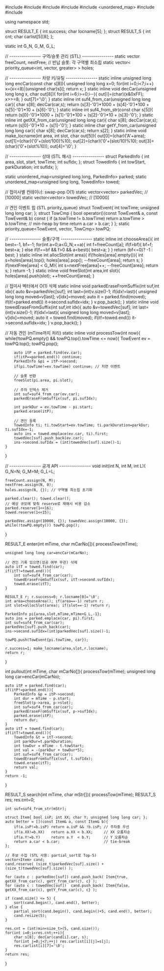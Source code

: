 #include <cstdio>
#include <cstring>
#include <vector>
#include <algorithm>
#include <unordered_map>
#include <queue>
#include <functional>

using namespace std;

struct RESULT_E { int success; char locname[5]; };
struct RESULT_S { int cnt; char carlist[5][8]; };

static int G_N, G_M, G_L;

// ---------------- 구역/슬롯 관리 (STL) ----------------
static vector<int> freeCount, nextFree;
// 반납 슬롯: 각 구역별 최소힙
static vector< priority_queue<int, vector<int>, greater<int>> > holes;

// ---------------- 차량 키/유틸 ----------------
static inline unsigned long long encCar(const char s[8]){
    unsigned long long x=0; for(int i=0;i<7;i++) x=(x<<8)|(unsigned char)s[i]; return x;
}
static inline void decCar(unsigned long long x, char out[8]){
    for(int i=6;i>=0;i--){ out[i]=(char)(x&0xFF); x>>=8; } out[7]='\0';
}
static inline int suf4_from_car(unsigned long long car){
    char s[8]; decCar(car,s);
    return (s[3]-'0')*1000 + (s[4]-'0')*100 + (s[5]-'0')*10 + (s[6]-'0');
}
static inline int suf4_from_str(const char s[5]){
    return (s[0]-'0')*1000 + (s[1]-'0')*100 + (s[2]-'0')*10 + (s[3]-'0');
}
static inline int getXX_from_car(unsigned long long car){
    char s[8]; decCar(car,s);
    return (s[0]-'0')*10 + (s[1]-'0');
}
static inline char getY_from_car(unsigned long long car){
    char s[8]; decCar(car,s);
    return s[2];
}
static inline void make_locname(int area, int slot, char out[5]){
    out[0]=(char)('A'+area);
    out[1]=(char)('0'+(slot/100)%10);
    out[2]=(char)('0'+(slot/10)%10);
    out[3]=(char)('0'+(slot%10));
    out[4]='\0';
}

// ---------------- 상태 (STL 해시) ----------------
struct ParkedInfo { int area, slot, start, towTime; int sufIdx; };
struct TowedInfo  { int towStart, parkDuration;     int sufIdx;  };

static unordered_map<unsigned long long, ParkedInfo> parked;
static unordered_map<unsigned long long, TowedInfo>  towed;

// 접미사별 컨테이너: swap-pop O(1)
static vector<vector<unsigned long long>> parkedVec; // [10000]
static vector<vector<unsigned long long>> towedVec;  // [10000]

// 견인 이벤트 힙 (STL priority_queue)
struct TowEvent{ int towTime; unsigned long long car; };
struct TowCmp {
    bool operator()(const TowEvent& a, const TowEvent& b) const {
        if (a.towTime != b.towTime) return a.towTime > b.towTime; // min-heap by time
        return a.car > b.car;
    }
};
static priority_queue<TowEvent, vector<TowEvent>, TowCmp> towPQ;

// ---------------- 슬롯/구역 ----------------
static inline int chooseArea(){
    int best=-1, bf=-1;
    for(int a=0;a<G_N;++a){
        int f=freeCount[a];
        if(f>bf){ bf=f; best=a; }
        else if(f==bf && f>0 && a<best){ best=a; }
    }
    return (bf<=0)? -1 : best;
}
static inline int allocSlot(int area){
    if(!holes[area].empty()){
        int s=holes[area].top(); holes[area].pop();
        --freeCount[area];
        return s;
    }
    if(nextFree[area] < G_M){
        int s=nextFree[area]++; --freeCount[area];
        return s;
    }
    return -1;
}
static inline void freeSlot(int area,int slot){
    holes[area].push(slot);
    ++freeCount[area];
}

// 접미사 벡터에서 O(1) 삭제
static inline void parkedEraseFromSuffix(int suf,int idx){
    auto &v=parkedVec[suf]; int last=(int)v.size()-1;
    if(idx!=last){
        unsigned long long moved=v[last];
        v[idx]=moved;
        auto it = parked.find(moved);
        if(it!=parked.end()) it->second.sufIdx=idx;
    }
    v.pop_back();
}
static inline void towedEraseFromSuffix(int suf,int idx){
    auto &v=towedVec[suf]; int last=(int)v.size()-1;
    if(idx!=last){
        unsigned long long moved=v[last];
        v[idx]=moved;
        auto it = towed.find(moved);
        if(it!=towed.end()) it->second.sufIdx=idx;
    }
    v.pop_back();
}

// 자동 견인 (mTime까지 처리)
static inline void processTow(int now){
    while(!towPQ.empty() && towPQ.top().towTime <= now){
        TowEvent ev = towPQ.top(); towPQ.pop();

        auto itP = parked.find(ev.car);
        if(itP==parked.end()) continue;
        ParkedInfo &pi = itP->second;
        if(pi.towTime!=ev.towTime) continue; // 지연 이벤트

        // 슬롯 반환
        freeSlot(pi.area, pi.slot);

        // 주차 인덱스 제거
        int suf=suf4_from_car(ev.car);
        parkedEraseFromSuffix(suf, pi.sufIdx);

        int parkDur = ev.towTime - pi.start;
        parked.erase(itP);

        // 견인 등록
        TowedInfo ti; ti.towStart=ev.towTime; ti.parkDuration=parkDur; ti.sufIdx=-1;
        auto ins = towed.emplace(ev.car, ti).first;
        towedVec[suf].push_back(ev.car);
        ins->second.sufIdx = (int)towedVec[suf].size()-1;
    }
}

// ---------------- 공개 API ----------------
void init(int N, int M, int L){
    G_N=N; G_M=M; G_L=L;

    freeCount.assign(N, M);
    nextFree.assign(N, 0);
    holes.assign(N, {}); // 구역별 최소힙 초기화

    parked.clear(); towed.clear();
    // 예상 규모에 맞춰 reserve로 재해시 비용 감소
    parked.reserve(1<<16);
    towed.reserve(1<<15);

    parkedVec.assign(10000, {}); towedVec.assign(10000, {});
    while(!towPQ.empty()) towPQ.pop();
}

RESULT_E enter(int mTime, char mCarNo[]){
    processTow(mTime);

    unsigned long long car=encCar(mCarNo);

    // 견인 기록 있으면(성공 여부 무관) 삭제
    auto itT = towed.find(car);
    if(itT!=towed.end()){
        int suf=suf4_from_car(car);
        towedEraseFromSuffix(suf, itT->second.sufIdx);
        towed.erase(itT);
    }

    RESULT_E r; r.success=0; r.locname[0]='\0';
    int area=chooseArea(); if(area==-1) return r;
    int slot=allocSlot(area); if(slot==-1) return r;

    ParkedInfo pi{area,slot,mTime,mTime+G_L,-1};
    auto ins = parked.emplace(car, pi).first;
    int suf=suf4_from_car(car);
    parkedVec[suf].push_back(car);
    ins->second.sufIdx=(int)parkedVec[suf].size()-1;

    towPQ.push(TowEvent{pi.towTime, car});

    r.success=1; make_locname(area,slot,r.locname);
    return r;
}

int pullout(int mTime, char mCarNo[]){
    processTow(mTime);
    unsigned long long car=encCar(mCarNo);

    auto itP = parked.find(car);
    if(itP!=parked.end()){
        ParkedInfo &p = itP->second;
        int dur = mTime - p.start;
        freeSlot(p->area, p->slot);
        int suf=suf4_from_car(car);
        parkedEraseFromSuffix(suf, p->sufIdx);
        parked.erase(itP);
        return dur;
    }
    auto itT = towed.find(car);
    if(itT!=towed.end()){
        TowedInfo &t = itT->second;
        int parkDur=t.parkDuration;
        int towDur = mTime - t.towStart;
        int val = -(parkDur + towDur*5);
        int suf=suf4_from_car(car);
        towedEraseFromSuffix(suf, t.sufIdx);
        towed.erase(itT);
        return val;
    }
    return -1;
}

RESULT_S search(int mTime, char mStr[]){
    processTow(mTime);
    RESULT_S res; res.cnt=0;

    int suf=suf4_from_str(mStr);

    struct Item{ bool isP; int XX; char Y; unsigned long long car; };
    auto better = [](const Item& a, const Item& b){
        if(a.isP!=b.isP) return a.isP && !b.isP; // 주차중 우선
        if(a.XX!=b.XX)   return a.XX < b.XX;     // XX 오름차순
        if(a.Y!=b.Y)     return a.Y  < b.Y;      // Y 오름차순
        return a.car < b.car;                    // tie-break
    };

    // 후보 수집 (STL 사용: partial_sort로 Top-5)
    vector<Item> cand;
    cand.reserve( (size_t)parkedVec[suf].size() + (size_t)towedVec[suf].size() );

    for (auto c : parkedVec[suf]) cand.push_back( Item{true,  getXX_from_car(c), getY_from_car(c), c} );
    for (auto c : towedVec[suf])  cand.push_back( Item{false, getXX_from_car(c), getY_from_car(c), c} );

    if (cand.size() <= 5) {
        sort(cand.begin(), cand.end(), better);
    } else {
        partial_sort(cand.begin(), cand.begin()+5, cand.end(), better);
        cand.resize(5);
    }

    res.cnt = (int)min<size_t>(5, cand.size());
    for(int i=0;i<res.cnt;++i){
        char s[8]; decCar(cand[i].car, s);
        for(int j=0;j<7;++j) res.carlist[i][j]=s[j];
        res.carlist[i][7]='\0';
    }
    return res;
}